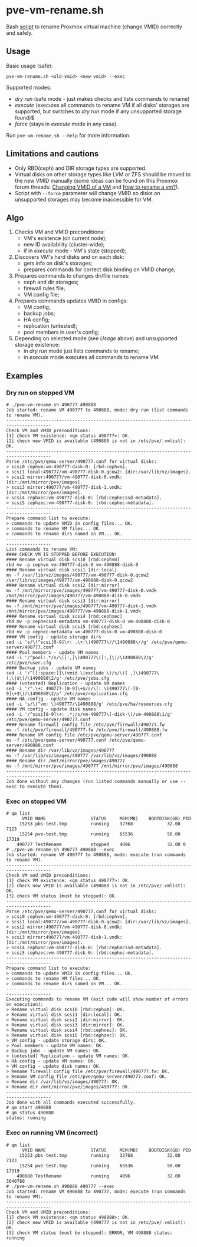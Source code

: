 # pve-vm-rename.sh

Bash [script](pve-vm-rename.sh) to rename Proxmox virtual machine (change VMID) correctly and safely.

## Usage

Basic usage (safe):

```shell
pve-vm-rename.sh <old-vmid> <new-vmid> --exec
```

Supported modes:

- _dry run_ (safe mode - just makes checks and lists commands to rename)
- _execute_ (executes all commands to rename VM if all disks' storages are supported, but switches to _dry run_ mode if any unsupported storage found)$
- _force_ (stays in _execute_ mode in any case).

Run `pve-vm-rename.sh --help` for more information.

## Limitations and cautions

- Only RBD(ceph) and DIR storage types are supported.
- Virtual disks on other storage types like LVM or ZFS should be moved to the new VMID manually (some ideas can be found on this Proxmox forum threads: [Changing VMID of a VM](https://forum.proxmox.com/threads/changing-vmid-of-a-vm.63161) and [How to rename a vm?](https://forum.proxmox.com/threads/how-to-rename-a-vm.9680)).
- Script with `--force` parameter will change VMID so disks on unsupported storages may become inaccessible for VM.

## Algo

1. Checks VM and VMID preconditions:
    - VM's existence (on current node);
    - new ID availability (cluster-wide);
    - if in _execute_ mode - VM's state (stopped);
1. Discovers VM's hard disks and on each disk:
    - gets info on disk's storages;
    - prepares commands for correct disk binding on VMID change;
1. Prepares commands to changes dir/file names:
    - ceph and dir storages;
    - firewall rules file;
    - VM config file;
1. Prepares commands updates VMID in configs:
    - VM config;
    - backup jobs;
    - HA config;
    - replication (untested);
    - pool members in user's config;
1. Depending on selected mode (see _Usage_ above) and unsupported storage existence:
    - in _dry run_ mode just lists commands to rename;
    - in _execute_ mode executes all commands to rename VM.

## Examples

### Dry run on stopped VM

```text
# ./pve-vm-rename.sh 490777 490888
Job started: rename VM 490777 to 490888, mode: dry run (list commands to rename VM).
---------------------------------------------------------------------------------------
Check VM and VMID preconditions:
[1] check VM existence: <qm status 490777>: OK.
[2] check new VMID is available (490888 is not in /etc/pve/.vmlist): OK.
---------------------------------------------------------------------------------------
Parse /etc/pve/qemu-server/490777.conf for virtual disks:
> scsi0 cephvm:vm-490777-disk-0: [rbd:cephvm].
> scsi1 local:490777/vm-490777-disk-0.qcow2: [dir:/var/lib/vz/images].
> scsi2 mirror:490777/vm-490777-disk-0.vmdk: [dir:/mnt/mirror/pve/images].
> scsi3 mirror:490777/vm-490777-disk-1.vmdk: [dir:/mnt/mirror/pve/images].
> scsi4 cephxec:vm-490777-disk-0: [rbd:cephecssd-metadata].
> scsi5 cephzec:vm-490777-disk-0: [rbd:cephec-metadata].
---------------------------------------------------------------------------------------
Prepare command list to execute:
> commands to update VMID in config files... OK.
> commands to rename VM files... OK.
> commands to rename dirs named on VM... OK.
---------------------------------------------------------------------------------------
List commands to rename VM:
#### CHECK VM IS STOPPED BEFORE EXECUTION!
#### Rename virtual disk scsi0 [rbd:cephvm]
rbd mv -p cephvm vm-490777-disk-0 vm-490888-disk-0
#### Rename virtual disk scsi1 [dir:local]
mv -f /var/lib/vz/images/490777/vm-490777-disk-0.qcow2 /var/lib/vz/images/490777/vm-490888-disk-0.qcow2
#### Rename virtual disk scsi2 [dir:mirror]
mv -f /mnt/mirror/pve/images/490777/vm-490777-disk-0.vmdk /mnt/mirror/pve/images/490777/vm-490888-disk-0.vmdk
#### Rename virtual disk scsi3 [dir:mirror]
mv -f /mnt/mirror/pve/images/490777/vm-490777-disk-1.vmdk /mnt/mirror/pve/images/490777/vm-490888-disk-1.vmdk
#### Rename virtual disk scsi4 [rbd:cephxec]
rbd mv -p cephecssd-metadata vm-490777-disk-0 vm-490888-disk-0
#### Rename virtual disk scsi5 [rbd:cephzec]
rbd mv -p cephec-metadata vm-490777-disk-0 vm-490888-disk-0
#### VM config - update storage dirs
sed -i 's/\(^scsi[0-9]\+: .\+:\)490777\//\1490888\//g' /etc/pve/qemu-server/490777.conf
#### Pool members - update VM names
sed -i '/^pool:.*/s/\([:,]\)490777\([:,]\)/\1490888\2/g' /etc/pve/user.cfg
#### Backup jobs - update VM names
sed -i '/^[[:space:]]\(vmid \|exclude \)/s/\([ ,]\)490777\(,\|$\)/\1490888\2/g' /etc/pve/jobs.cfg
#### (untested) Replication - update VM names
sed -i '/^.\+: 490777-[0-9]\+$/s/\(: \)490777\(-[0-9]\+$\)/\1490888\2/p' /etc/pve/replication.cfg
#### HA config - update VM names
sed -i 's/\(^vm: \)490777/\1490888/g' /etc/pve/ha/resources.cfg
#### VM config - update disk names
sed -i '/^scsi[0-9]\+: .*:/s/vm-490777\(-disk-\)/vm-490888\1/g' /etc/pve/qemu-server/490777.conf
#### Rename firewall config file /etc/pve/firewall/490777.fw
mv -f /etc/pve/firewall/490777.fw /etc/pve/firewall/490888.fw
#### Rename VM config file /etc/pve/qemu-server/490777.conf
mv -f /etc/pve/qemu-server/490777.conf /etc/pve/qemu-server/490888.conf
#### Rename dir /var/lib/vz/images/490777
mv -f /var/lib/vz/images/490777 /var/lib/vz/images/490888
#### Rename dir /mnt/mirror/pve/images/490777
mv -f /mnt/mirror/pve/images/490777 /mnt/mirror/pve/images/490888
---------------------------------------------------------------------------------------
Job done without any changes (run listed commands manually or use --exec to execute them).
```

### Exec on stopped VM

```text
# qm list
      VMID NAME                 STATUS     MEM(MB)    BOOTDISK(GB) PID
     15253 pbs-test.tmp         running    32768             32.00 7123
     15254 pve-test.tmp         running    65536             50.00 17319
    490777 TestRename           stopped    4096              32.00 0
# ./pve-vm-rename.sh 490777 490888 --exec
Job started: rename VM 490777 to 490888, mode: execute (run commands to rename VM).
---------------------------------------------------------------------------------------
Check VM and VMID preconditions:
[1] check VM existence: <qm status 490777>: OK.
[2] check new VMID is available (490888 is not in /etc/pve/.vmlist): OK.
[3] check VM status (must be stopped): OK.
---------------------------------------------------------------------------------------
Parse /etc/pve/qemu-server/490777.conf for virtual disks:
> scsi0 cephvm:vm-490777-disk-0: [rbd:cephvm].
> scsi1 local:490777/vm-490777-disk-0.qcow2: [dir:/var/lib/vz/images].
> scsi2 mirror:490777/vm-490777-disk-0.vmdk: [dir:/mnt/mirror/pve/images].
> scsi3 mirror:490777/vm-490777-disk-1.vmdk: [dir:/mnt/mirror/pve/images].
> scsi4 cephxec:vm-490777-disk-0: [rbd:cephecssd-metadata].
> scsi5 cephzec:vm-490777-disk-0: [rbd:cephec-metadata].
---------------------------------------------------------------------------------------
Prepare command list to execute:
> commands to update VMID in config files... OK.
> commands to rename VM files... OK.
> commands to rename dirs named on VM... OK.
---------------------------------------------------------------------------------------
Executing commands to rename VM (exit code will show number of errors on execution):
> Rename virtual disk scsi0 [rbd:cephvm]: OK.
> Rename virtual disk scsi1 [dir:local]: OK.
> Rename virtual disk scsi2 [dir:mirror]: OK.
> Rename virtual disk scsi3 [dir:mirror]: OK.
> Rename virtual disk scsi4 [rbd:cephxec]: OK.
> Rename virtual disk scsi5 [rbd:cephzec]: OK.
> VM config - update storage dirs: OK.
> Pool members - update VM names: OK.
> Backup jobs - update VM names: OK.
> (untested) Replication - update VM names: OK.
> HA config - update VM names: OK.
> VM config - update disk names: OK.
> Rename firewall config file /etc/pve/firewall/490777.fw: OK.
> Rename VM config file /etc/pve/qemu-server/490777.conf: OK.
> Rename dir /var/lib/vz/images/490777: OK.
> Rename dir /mnt/mirror/pve/images/490777: OK.
---------------------------------------------------------------------------------------
Job done with all commands executed successfully.
# qm start 490888
# qm status 490888
status: running
```

### Exec on running VM (incorrect)

```text
# qm list
      VMID NAME                 STATUS     MEM(MB)    BOOTDISK(GB) PID
     15253 pbs-test.tmp         running    32768             32.00 7123
     15254 pve-test.tmp         running    65536             50.00 17319
    490888 TestRename           running    4096              32.00 3640780
# ./pve-vm-rename.sh 490888 490777 --exec
Job started: rename VM 490888 to 490777, mode: execute (run commands to rename VM).
---------------------------------------------------------------------------------------
Check VM and VMID preconditions:
[1] check VM existence: <qm status 490888>: OK.
[2] check new VMID is available (490777 is not in /etc/pve/.vmlist): OK.
[3] check VM status (must be stopped): ERROR, VM 490888 status: running
```
